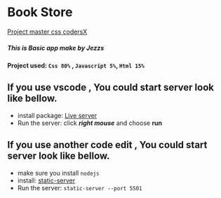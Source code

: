 # Book Store

[Project master css codersX]('https://school.coders-x.com/')

##### This is _Basic app_ make by Jezzs

#### Project used: `Css 80%` , `Javascript 5%`, `Html 15%`

## If you use **vscode** , You could start server look like bellow.

- install package: [Live server]('https://marketplace.visualstudio.com/items?itemName=ritwickdey.LiveServer')
- Run the server: click **_right mouse_** and choose **run**

## If you use **another code edit** , You could start server look like bellow.

- make sure you install `nodejs`
- install: [static-server]('https://github.com/nbluis/static-server')
- Run the server: `static-server --port 5501`
